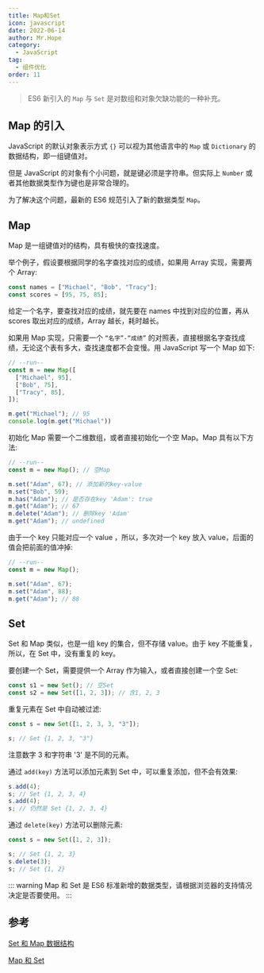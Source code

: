 ```yaml
---
title: Map和Set
icon: javascript
date: 2022-06-14
author: Mr.Hope
category:
  - JavaScript
tag:
  - 组件优化
order: 11
---
```


> ES6 新引入的 `Map` 与 `Set` 是对数组和对象欠缺功能的一种补充。

## Map 的引入
JavaScript 的默认对象表示方式 `{}` 可以视为其他语言中的 `Map` 或 `Dictionary` 的数据结构，即一组键值对。

但是 JavaScript 的对象有个小问题，就是键必须是字符串。但实际上 `Number` 或者其他数据类型作为键也是非常合理的。

为了解决这个问题，最新的 ES6 规范引入了新的数据类型 `Map`。

## Map

Map 是一组键值对的结构，具有极快的查找速度。

举个例子，假设要根据同学的名字查找对应的成绩，如果用 Array 实现，需要两个 Array:

```js
const names = ["Michael", "Bob", "Tracy"];
const scores = [95, 75, 85];
```
给定一个名字，要查找对应的成绩，就先要在 names 中找到对应的位置，再从 scores 取出对应的成绩，Array 越长，耗时越长。

如果用 Map 实现，只需要一个 `“名字”-“成绩”` 的对照表，直接根据名字查找成绩，无论这个表有多大，查找速度都不会变慢。用 JavaScript 写一个 Map 如下:
```js
// --run--
const m = new Map([
  ["Michael", 95],
  ["Bob", 75],
  ["Tracy", 85],
]);

m.get("Michael"); // 95
console.log(m.get("Michael"))
```
初始化 Map 需要一个二维数组，或者直接初始化一个空 Map。Map 具有以下方法:
```js
// --run--
const m = new Map(); // 空Map

m.set("Adam", 67); // 添加新的key-value
m.set("Bob", 59);
m.has("Adam"); // 是否存在key 'Adam': true
m.get("Adam"); // 67
m.delete("Adam"); // 删除key 'Adam'
m.get("Adam"); // undefined
```
由于一个 key 只能对应一个 value ，所以，多次对一个 key 放入 value，后面的值会把前面的值冲掉:
```js
// --run--
const m = new Map();

m.set("Adam", 67);
m.set("Adam", 88);
m.get("Adam"); // 88
```

## Set
Set 和 Map 类似，也是一组 key 的集合，但不存储 value。由于 key 不能重复，所以，在 Set 中，没有重复的 key。

要创建一个 Set，需要提供一个 Array 作为输入，或者直接创建一个空 Set:

```js
const s1 = new Set(); // 空Set
const s2 = new Set([1, 2, 3]); // 含1, 2, 3
```
重复元素在 Set 中自动被过滤:

```js
const s = new Set([1, 2, 3, 3, "3"]);

s; // Set {1, 2, 3, "3"}
```
注意数字 3 和字符串 '3' 是不同的元素。

通过 `add(key)` 方法可以添加元素到 Set 中，可以重复添加，但不会有效果:

```js
s.add(4);
s; // Set {1, 2, 3, 4}
s.add(4);
s; // 仍然是 Set {1, 2, 3, 4}
```
通过 `delete(key)` 方法可以删除元素:

```js
const s = new Set([1, 2, 3]);

s; // Set {1, 2, 3}
s.delete(3);
s; // Set {1, 2}
```
::: warning 
Map 和 Set 是 ES6 标准新增的数据类型，请根据浏览器的支持情况决定是否要使用。
:::

## 参考

[Set 和 Map 数据结构](https://mrhope.site/code/language/js/es6/set-map.html)

[Map 和 Set](https://mrhope.site/code/language/js/guide/map-and-set.html)